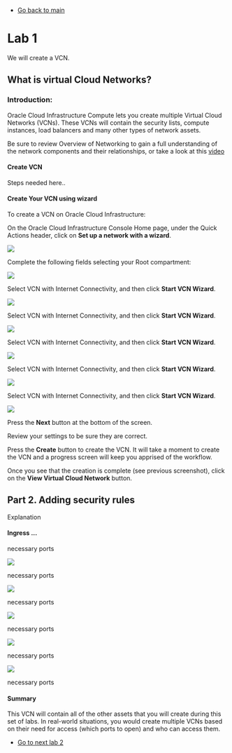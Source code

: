 - [Go back to main](/README.md)
# Lab 1

We will create a VCN.

## What is virtual Cloud Networks?

### Introduction: 

Oracle Cloud Infrastructure Compute lets you create multiple Virtual Cloud Networks (VCNs). These VCNs will contain the security lists, compute instances, load balancers and many other types of network assets.

Be sure to review Overview of Networking to gain a full understanding of the network components and their relationships, or take a look at this [video](/https://www.youtube.com/embed/mIYSgeX5FkM) 


#### Create VCN

Steps needed here..


#### Create Your VCN using wizard

To create a VCN on Oracle Cloud Infrastructure:

On the Oracle Cloud Infrastructure Console Home page, under the Quick Actions header, click on **Set up a network with a wizard**.

![](./files/vcn/vcn_0.png)

Complete the following fields selecting your Root compartment:

![](./files/vcn/vcn_1.png)

Select VCN with Internet Connectivity, and then click **Start VCN Wizard**.

![](./files/vcn/vcn_2.png)

Select VCN with Internet Connectivity, and then click **Start VCN Wizard**.

![](./files/vcn/vcn_3.png)

Select VCN with Internet Connectivity, and then click **Start VCN Wizard**.

![](./files/vcn/vcn_4.png)

Select VCN with Internet Connectivity, and then click **Start VCN Wizard**.

![](./files/vcn/vcn_5.png)

Select VCN with Internet Connectivity, and then click **Start VCN Wizard**.


![](./files/vcn/vcn_6.png)

Press the **Next** button at the bottom of the screen.
 
Review your settings to be sure they are correct.
 
 
Press the **Create** button to create the VCN. It will take a moment to create the VCN and a progress screen will keep you apprised of the workflow.
 
 
Once you see that the creation is complete (see previous screenshot), click on the **View Virtual Cloud Network** button.

## Part 2. Adding security rules

Explanation

#### Ingress ...

necessary ports 

![](./files/vcn/ingress_0.png)

necessary ports 


![](./files/vcn/ingress_1.png)


necessary ports 

![](./files/vcn/ingress_2.png)


necessary ports 

![](./files/vcn/ingress_3.png)


necessary ports 

![](./files/vcn/ingress_4.png)

necessary ports 


#### Summary
This VCN will contain all of the other assets that you will create during this set of labs. In real-world situations, you would create multiple VCNs based on their need for access (which ports to open) and who can access them.
 

- [Go to next lab 2](/gglab/step2.md)
